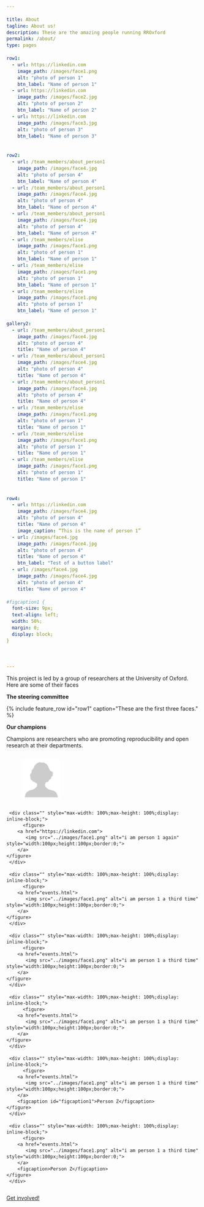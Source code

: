 ```yaml
---

title: About
tagline: About us!
description: These are the amazing people running RROxford
permalink: /about/
type: pages

row1:
  - url: https://linkedin.com
    image_path: /images/face1.png
    alt: "photo of person 1"
    btn_label: "Name of person 1"
  - url: https://linkedin.com
    image_path: /images/face2.jpg
    alt: "photo of person 2"
    btn_label: "Name of person 2"
  - url: https://linkedin.com
    image_path: /images/face3.jpg
    alt: "photo of person 3"
    btn_label: "Name of person 3"


row2:
  - url: /team_members/about_person1
    image_path: /images/face4.jpg
    alt: "photo of person 4"
    btn_label: "Name of person 4"
  - url: /team_members/about_person1
    image_path: /images/face4.jpg
    alt: "photo of person 4"
    btn_label: "Name of person 4"
  - url: /team_members/about_person1
    image_path: /images/face4.jpg
    alt: "photo of person 4"
    btn_label: "Name of person 4"
  - url: /team_members/elise
    image_path: /images/face1.png
    alt: "photo of person 1"
    btn_label: "Name of person 1"
  - url: /team_members/elise
    image_path: /images/face1.png
    alt: "photo of person 1"
    btn_label: "Name of person 1"
  - url: /team_members/elise
    image_path: /images/face1.png
    alt: "photo of person 1"
    btn_label: "Name of person 1"

gallery2:
  - url: /team_members/about_person1
    image_path: /images/face4.jpg
    alt: "photo of person 4"
    title: "Name of person 4"
  - url: /team_members/about_person1
    image_path: /images/face4.jpg
    alt: "photo of person 4"
    title: "Name of person 4"
  - url: /team_members/about_person1
    image_path: /images/face4.jpg
    alt: "photo of person 4"
    title: "Name of person 4"
  - url: /team_members/elise
    image_path: /images/face1.png
    alt: "photo of person 1"
    title: "Name of person 1"
  - url: /team_members/elise
    image_path: /images/face1.png
    alt: "photo of person 1"
    title: "Name of person 1"
  - url: /team_members/elise
    image_path: /images/face1.png
    alt: "photo of person 1"
    title: "Name of person 1"


row4:
  - url: https://linkedin.com
    image_path: /images/face4.jpg
    alt: "photo of person 4"
    title: "Name of person 4"
    image_caption: “This is the name of person 1”
  - url: /images/face4.jpg
    image_path: /images/face4.jpg
    alt: "photo of person 4"
    title: "Name of person 4"
    btn_label: "Test of a button label"
  - url: /images/face4.jpg
    image_path: /images/face4.jpg
    alt: "photo of person 4"
    title: "Name of person 4"

#figcaption1 {
  font-size: 9px;
  text-align: left;
  width: 50%;
  margin: 0;
  display: block;
}



---
```


This project is led by a group of researchers at the University of Oxford. Here are some of their faces

**The steering committee**

{% include feature_row id="row1" caption="These are the first three faces." %}


**Our champions**

Champions are researchers who are promoting reproducibility and open research at their departments.


<div id="banner" style="overflow: hidden;justify-content:space-around;">
     <div class="" style="max-width: 100%;max-height: 100%;display: inline-block;">
     	  <figure>
		<a href="events.html">
		   <img src="../images/face1.png" alt="i am person 1" style="width:100px;height:100px;border:0;">
		</a>
	</figure>
     </div>

     <div class="" style="max-width: 100%;max-height: 100%;display: inline-block;">
     	  <figure>
		<a href="https://linkedin.com">
		   <img src="../images/face1.png" alt="i am person 1 again" style="width:100px;height:100px;border:0;">
		</a>
	</figure>
     </div>

     <div class="" style="max-width: 100%;max-height: 100%;display: inline-block;">
     	  <figure>
		<a href="events.html">
		   <img src="../images/face1.png" alt="i am person 1 a third time" style="width:100px;height:100px;border:0;">
		</a>
	</figure>
     </div>

     <div class="" style="max-width: 100%;max-height: 100%;display: inline-block;">
     	  <figure>
		<a href="events.html">
		   <img src="../images/face1.png" alt="i am person 1 a third time" style="width:100px;height:100px;border:0;">
		</a>
	</figure>
     </div>

     <div class="" style="max-width: 100%;max-height: 100%;display: inline-block;">
     	  <figure>
		<a href="events.html">
		   <img src="../images/face1.png" alt="i am person 1 a third time" style="width:100px;height:100px;border:0;">
		</a>
	</figure>
     </div>

     <div class="" style="max-width: 100%;max-height: 100%;display: inline-block;">
     	  <figure>
		<a href="events.html">
		   <img src="../images/face1.png" alt="i am person 1 a third time" style="width:100px;height:100px;border:0;">
		</a>
		<figcaption id="figcaption1">Person Z</figcaption>
	</figure>
     </div>

     <div class="" style="max-width: 100%;max-height: 100%;display: inline-block;">
     	  <figure>
		<a href="events.html">
		   <img src="../images/face1.png" alt="i am person 1 a third time" style="width:100px;height:100px;border:0;">
		</a>
		<figcaption>Person Z</figcaption>
	</figure>
     </div>
</div>



[Get involved!](/events/)
